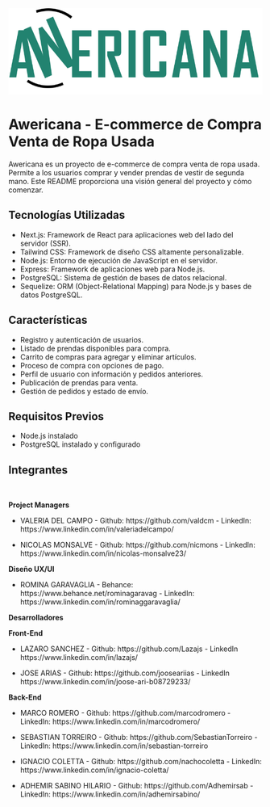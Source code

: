 
<img src='./public/assets/logobig.svg' alt="awericana" style="align-items: center">

# Awericana - E-commerce de Compra Venta de Ropa Usada

Awericana es un proyecto de e-commerce de compra venta de ropa usada. Permite a los usuarios comprar y vender prendas de vestir de segunda mano. Este README proporciona una visión general del proyecto y cómo comenzar.

## Tecnologías Utilizadas

- Next.js: Framework de React para aplicaciones web del lado del servidor (SSR).
- Tailwind CSS: Framework de diseño CSS altamente personalizable.
- Node.js: Entorno de ejecución de JavaScript en el servidor.
- Express: Framework de aplicaciones web para Node.js.
- PostgreSQL: Sistema de gestión de bases de datos relacional.
- Sequelize: ORM (Object-Relational Mapping) para Node.js y bases de datos PostgreSQL.

## Características

- Registro y autenticación de usuarios.
- Listado de prendas disponibles para compra.
- Carrito de compras para agregar y eliminar artículos.
- Proceso de compra con opciones de pago.
- Perfil de usuario con información y pedidos anteriores.
- Publicación de prendas para venta.
- Gestión de pedidos y estado de envío.

## Requisitos Previos

- Node.js instalado
- PostgreSQL instalado y configurado

## Integrantes 
</br>
<p><b>Project Managers</b></p>

<ul>
    <li>
        <p>VALERIA  DEL CAMPO - Github: https://github.com/valdcm - LinkedIn: https://www.linkedin.com/in/valeriadelcampo/</p>
    </li>
    <li>
        <p>NICOLAS MONSALVE - Github: https://github.com/nicmons - LinkedIn: https://www.linkedin.com/in/nicolas-monsalve23/</p>
    </li>
</ul>

<p><b>Diseño UX/UI</b></p>
<ul>
    <li>
        ROMINA GARAVAGLIA - Behance: https://www.behance.net/rominagaravag - LinkedIn: https://www.linkedin.com/in/rominaggaravaglia/
    </li>
</ul>

<p><b>Desarrolladores</b></p> 

<p><b>Front-End</b></P>
<ul>
    <li>
        <p>LAZARO SANCHEZ - Github: https://github.com/Lazajs - LinkedIn https://www.linkedin.com/in/lazajs/ </p>
    </li>
    <li>
        <p>JOSE ARIAS - Github: https://github.com/jooseariias - LinkedIn https://www.linkedin.com/in/joose-ari-b08729233/</p>
    </li>
</ul>
<p><b>Back-End</b></p>
<ul>
    <li>
        <p>MARCO ROMERO - Github: https://github.com/marcodromero - LinkedIn: https://www.linkedin.com/in/marcodromero/</p>
    </li>
    <li>
        <p>SEBASTIAN TORREIRO - Github: https://github.com/SebastianTorreiro - LinkedIn: https://www.linkedin.com/in/sebastian-torreiro</p>
    </li>
    <li>
        <p>IGNACIO COLETTA - Github: https://github.com/nachocoletta - LinkedIn: https://www.linkedin.com/in/ignacio-coletta/</a></p>
    </li>
    <li>
    <p>ADHEMIR SABINO HILARIO - Github: https://github.com/Adhemirsab - LinkedIn: https://www.linkedin.com/in/adhemirsabino/</a></p>
    </li>
</ul>
